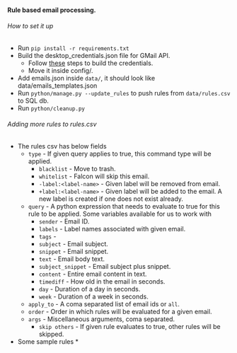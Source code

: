 #### Rule based email processing.

###### How to set it up

- Run `pip install -r requirements.txt`
- Build the desktop_credentials.json file for GMail API.
    - Follow [these](https://gist.github.com/siddhantkushwaha/42ebc0a6d3348b0f62fb4b5e769876ed) steps to build the
      credentials.
    - Move it inside config/.
- Add emails.json inside `data/`, it should look like data/emails_templates.json
- Run `python/manage.py --update_rules` to push rules from `data/rules.csv` to SQL db.
- Run `python/cleanup.py`

###### Adding more rules to rules.csv

- The rules csv has below fields
    * `type` - If given query applies to true, this command type will be applied.
        * `blacklist` - Move to trash.
        * `whitelist` - Falcon will skip this email.
        * `-label:<label-name>` - Given label will be removed from email.
        * `+label:<label-name>` - Given label will be added to the email. A new label is created if one does not exist already.
    * `query` - A python expression that needs to evaluate to true for this rule to be applied. Some variables available for us to work with
      * `sender` - Email ID.
      * `labels` - Label names associated with given email.
      * `tags` - 
      * `subject` - Email subject.
      * `snippet` - Email snippet.
      * `text` - Email body text.
      * `subject_snippet` - Email subject plus snippet.
      * `content` - Entire email content in text.
      * `timediff` - How old in the email in seconds.
      * `day` - Duration of a day in seconds.
      * `week` - Duration of a week in seconds.
    * `apply_to` - A coma separated list of email ids or `all`.
    * `order` - Order in which rules will be evaluated for a given email.
    * `args` - Miscellaneous arguments, coma separated.
        * `skip others` - If given rule evaluates to true, other rules will be skipped.
- Some sample rules
  *
